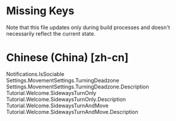 # Missing Keys
Note that this file updates only during build processes and doesn't necessarily reflect the current state.

# Chinese (China) [zh-cn]
Notifications.IsSociable  
Settings.MovementSettings.TurningDeadzone  
Settings.MovementSettings.TurningDeadzone.Description  
Tutorial.Welcome.SidewaysTurnOnly  
Tutorial.Welcome.SidewaysTurnOnly.Description  
Tutorial.Welcome.SidewaysTurnAndMove  
Tutorial.Welcome.SidewaysTurnAndMove.Description  

